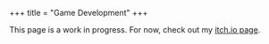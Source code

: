 +++
title = "Game Development"
+++

This page is a work in progress. For now, check out my
[itch.io page](https://briancain.itch.io/). 
